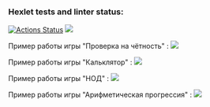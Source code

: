 ### Hexlet tests and linter status:
[![Actions Status](https://github.com/trio91/frontend-project-44/actions/workflows/hexlet-check.yml/badge.svg)](https://github.com/trio91/frontend-project-44/actions)
<a href="https://codeclimate.com/github/trio91/frontend-project-44/maintainability"><img src="https://api.codeclimate.com/v1/badges/ae04bb86db682c8e6be4/maintainability" /></a>

Пример работы игры "Проверка на чётность" :
<a href="https://asciinema.org/a/qWCexXjG9Ia4OWvwsqWVYBsma" target="_blank"><img src="https://asciinema.org/a/qWCexXjG9Ia4OWvwsqWVYBsma.svg" /></a>

Пример работы игры "Кальклятор" :
<a href="https://asciinema.org/a/f8AZQ5iVtzugpkpKlh5HJPZwl" target="_blank"><img src="https://asciinema.org/a/f8AZQ5iVtzugpkpKlh5HJPZwl.svg" /></a>

Пример работы игры "НОД" :
<a href="https://asciinema.org/a/ozUJ1x2oW3FLf6ALonPanPm2B" target="_blank"><img src="https://asciinema.org/a/ozUJ1x2oW3FLf6ALonPanPm2B.svg" /></a>

Пример работы игры "Арифметическая прогрессия" :
<a href="https://asciinema.org/a/bN3K2z7nmJGX1NjpA4ELkbmhh" target="_blank"><img src="https://asciinema.org/a/bN3K2z7nmJGX1NjpA4ELkbmhh.svg" /></a>